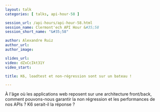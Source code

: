 ```yaml
---
layout: talk
categories: [ talks, api-hour-58 ]

session_url: /api-hours/api-hour-58.html
session_name: Clermont'ech API Hour &#35;58
session_short_name: "&#35;58"

author: Alexandre Ruiz
author_url:
author_image:

slides_url:
video: dZxCcIkt31Y
video_start:

title: K6, loadtest et non-régression sont sur un bateau !

---
```


À l'âge où les applications web reposent sur une architecture front/back,
comment pouvons-nous garantir la non régression et les performances de nos APIs
? K6 serait-il la réponse ?

